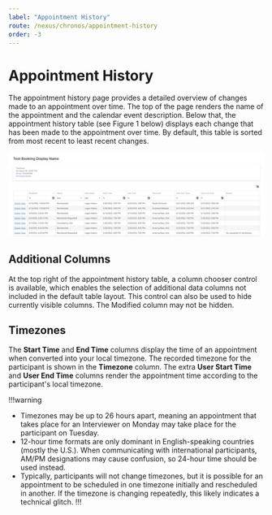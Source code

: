 ```yaml
---
label: "Appointment History"
route: /nexus/chronos/appointment-history
order: -3
---
```

# Appointment History
The appointment history page provides a detailed overview of changes made to an appointment over time. The top of the page renders the name of the appointment and the calendar event description. Below that, the appointment history table (see Figure 1 below) displays each change that has been made to the appointment over time. By default, this table is sorted from most recent to least recent changes.

![Figure 1: Appointment history table.](/nexus/images/appointment-history.png)

## Additional Columns
At the top right of the appointment history table, a column chooser control is available, which enables the selection of additional data columns not included in the default table layout. This control can also be used to hide currently visible columns. The Modified column may not be hidden.

## Timezones
The **Start Time** and **End Time** columns display the time of an appointment when converted into your local timezone. The recorded timezone for the participant is shown in the **Timezone** column.  The extra **User Start Time** and **User End Time** columns render the appointment time according to the participant's local timezone.

!!!warning
- Timezones may be up to 26 hours apart, meaning an appointment that takes place for an Interviewer on Monday may take place for the participant on Tuesday.
- 12-hour time formats are only dominant in English-speaking countries (mostly the U.S.). When communicating with international participants, AM/PM designations may cause confusion, so 24-hour time should be used instead.
- Typically, participants will not change timezones, but it is possible for an appointment to be scheduled in one timezone initially and rescheduled in another. If the timezone is changing repeatedly, this likely indicates a technical glitch.
!!!